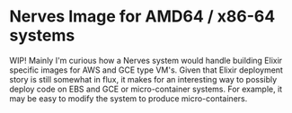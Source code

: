 
# Nerves Image for AMD64 / x86-64 systems

WIP! Mainly I'm curious how a Nerves system would handle building Elixir specific images for AWS and GCE type VM's.
Given that Elixir deployment story is still somewhat in flux, it makes for an interesting way to possibly deploy
code on EBS and GCE or micro-container systems. For example, it may be easy to modify the system to produce micro-containers.
